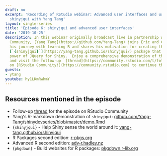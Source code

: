 ```yaml
---
draft: no
excerpt: 'Recording of RStudio webinar: Advanced user interfaces and use cases of
  shinyjqui with Yang Tang'
layout: single-series
title: 'Episode 6: shinyjqui and advanced user interfaces'
date: '2019-10-25'
description: In this webinar originally broadcast live in partnership with RStudio
  Community, [Yang Tang](https://github.com/Yang-Tang) joins Eric and Curtis to discuss
  his journey with learning R and shares his motivation for creating the powerful
  [`{shinyjqui}`](https://yang-tang.github.io/shinyjqui/) package that unlocks the
  power of JQuery for Shiny.  Enjoy a comprehensive demonstration of the package features
  and visit the follow-up  [thread](https://community.rstudio.com/t/follow-up-thread-for-webinar-yang-tang-on-advanced-ui-the-motivation-and-use-cases-of-shinyjqui/43217)
  on [RStudio Community!](https://community.rstudio.com) to continue the discussion!
guests: 
- ytang
youtube: hy1LKmRwhmY
---
```


## Resources mentioned in the episode

* Follow-up [thread](https://community.rstudio.com/t/follow-up-thread-for-webinar-yang-tang-on-advanced-ui-the-motivation-and-use-cases-of-shinyjqui/43217) for the episode on RStudio Community
* Yang's R-markdown demonstration of `shinyjqui`: [github.com/Yang-Tang/shinydevseries/blob/master/demo.Rmd](https://github.com/Yang-Tang/shinydevseries/blob/master/demo.Rmd)
* `{shinyjqui}` - Help Shiny sense the world around it: [yang-tang.github.io/shinyjqui](https://yang-tang.github.io/shinyjqui/)
* R Packages second edition: [r-pkgs.org](https://r-pkgs.org/)
* Advanced R second edition: [adv-r.hadley.nz](https://adv-r.hadley.nz/)
* `{pkgdown}` - Build websites for R packages: [pkgdown.r-lib.org](https://pkgdown.r-lib.org/)
